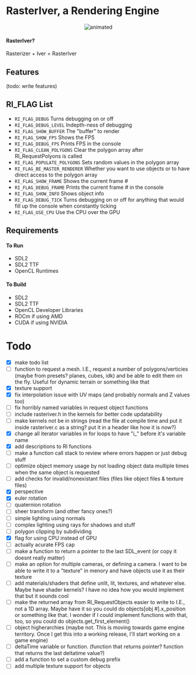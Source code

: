 # RasterIver, a Rendering Engine
<p align="center">
  <img src="https://mynameisthe.com/f/1749237242096-rasteriver_example.gif" alt="animated" >
</p>

#### RasterIver?
Rasterizer + Iver = RasterIver

## Features
(todo: write features)

## RI_FLAG List
- `RI_FLAG_DEBUG` Turns debugging on or off
- `RI_FLAG_DEBUG_LEVEL` Indepth-ness of debugging 
- `RI_FLAG_SHOW_BUFFER` The "buffer" to render
- `RI_FLAG_SHOW_FPS` Shows the FPS
- `RI_FLAG_DEBUG_FPS` Prints FPS in the console
- `RI_FLAG_CLEAN_POLYGONS` Clear the polygon array after RI_RequestPolyons is called
- `RI_FLAG_POPULATE_POLYGONS` Sets random values in the polygon array
- `RI_FLAG_BE_MASTER_RENDERER` Whether you want to use objects or to have direct access to the polygon array
- `RI_FLAG_SHOW_FRAME` Shows the current frame #
- `RI_FLAG_DEBUG_FRAME` Prints the current frame # in the console
- `RI_FLAG_SHOW_INFO` Shows object info
- `RI_FLAG_DEBUG_TICK` Turns debugging on or off for anything that would fill up the console when constantly ticking
- `RI_FLAG_USE_CPU` Use the CPU over the GPU

## Requirements
#### To Run
- SDL2
- SDL2 TTF
- OpenCL Runtimes
#### To Build
- SDL2
- SDL2 TTF
- OpenCL Developer Libraries
- ROCm if using AMD
- CUDA if using NVIDIA


# Todo
- [x] make todo list
- [ ] function to request a mesh. I.E., request a number of polygons/verticies (maybe from presets? planes, cubes, idk) and be able to edit them on the fly. Useful for dynamic terrain or something like that
- [x] texture support
- [x] fix interpolation issue with UV maps (and probably normals and Z values too)
- [ ] fix horribly named variables in request object functions
- [ ] include rasteriver.h in the kernels for better code updatability
- [ ] make kernels not be in strings (read the file at compile time and put it inside rasteriver.c as a string? put it in a header like how it is now?)
- [x] change all iterator variables in for loops to have "i_" before it's variable name
- [x] add descriptions to RI functions
- [ ] make a function call stack to review where errors happen or just debug stuff
- [ ] optimize object memory usage by not loading object data multiple times when the same object is requested
- [ ] add checks for invalid/nonexistant files (files like object files & texture files)
- [x] perspective
- [x] euler rotation
- [ ] quaternion rotation
- [ ] sheer transform (and other fancy ones?)
- [ ] simple lighting using normals
- [ ] complex lighting using rays for shadows and stuff
- [ ] polygon clipping by subdividing
- [x] flag for using CPU instead of GPU
- [ ] actually acurate FPS cap
- [ ] make a function to return a pointer to the last SDL_event (or copy it doesnt really matter)
- [ ] make an option for multiple cameras, or defining a camera. I want to be able to write it to a "texture" in menory and have objects use it as their texture
- [ ] add materials/shaders that define unlit, lit, textures, and whatever else. Maybe have shader kernels? I have no idea how you would implement that but it sounds cool
- [ ] make the returned array from RI_RequestObjects easier to write to I.E., not a 1D array. Maybe have it so you could do objects[obj #].x_position or something like that. I wonder if I could implement functions with that, too, so you could do objects.get_first_element()
- [ ] object higherarchies (maybe not. This is moving towards game engine territory. Once I get this into a working release, I'll start working on a game engine)
- [ ] deltaTime variable or function. (function that returns pointer? function that returns the last deltatime value?)
- [ ] add a function to set a custom debug prefix
- [ ] add multiple texture support for objects
